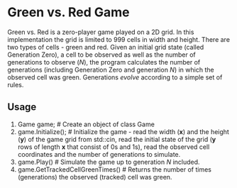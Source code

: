# Green vs. Red Game

Green vs. Red is a zero-player game played on a 2D grid. In this implementation the grid is limited to 999 cells in width and height. There are two types of cells - green and red. 
Given an initial grid state (called Generation Zero), a cell to be observed as well as the number of generations to observe (*N*), the program calculates the number of generations (including Generation Zero and generation *N*) in which the observed cell was green. Generations *evolve* according to a simple set of rules.

## Usage
1. Game game; # Create an object of class Game
2. game.Initialize(); # Initialize the game - read the width (**x**) and the height (**y**) of the game grid from std::cin, read the initial state of the grid (**y** rows of length **x** that consist of 0s and 1s), read the observed cell coordinates and the number of generations to simulate.
3. game.Play() # Simulate the game up to generation *N* included.
4. game.GetTrackedCellGreenTimes() # Returns the number of times (generations) the observed (tracked) cell was green. 
